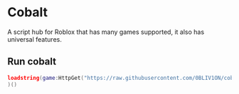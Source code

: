 # Cobalt

A script hub for Roblox that has many games supported, it also has universal features.

## Run cobalt

```lua
loadstring(game:HttpGet("https://raw.githubusercontent.com/0BLIV1ON/cobalt/main/cobalt.lua")
)()
```
